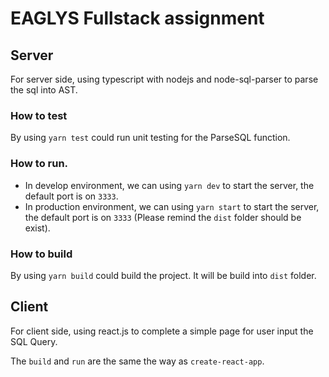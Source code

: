# EAGLYS Fullstack assignment

## Server

For server side, using typescript with nodejs and node-sql-parser to parse the sql into AST.

### How to test

By using `yarn test` could run unit testing for the ParseSQL function.

### How to run.

- In develop environment, we can using `yarn dev` to start the server, the default port is on `3333`.
- In production environment, we can using `yarn start` to start the server, the default port is on `3333` (Please remind the `dist` folder should be exist).

### How to build

By using `yarn build` could build the project. It will be build into `dist` folder.

## Client

For client side, using react.js to complete a simple page for user input the SQL Query.

The `build` and `run` are the same the way as `create-react-app`.

